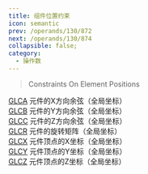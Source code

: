 ```yaml
---
title: 组件位置约束
icon: semantic
prev: /operands/130/872
next: /operands/130/874
collapsible: false;
category:
  - 操作数
---
```


> Constraints On Element Positions

[GLCA](GLCA.md  "Zemax 操作数 GLCA") 元件的X方向余弦（全局坐标）<br />[GLCB](GLCB.md  "Zemax 操作数 GLCB") 元件的Y方向余弦（全局坐标）<br />[GLCC](GLCC.md  "Zemax 操作数 GLCC") 元件的Z方向余弦（全局坐标）<br />[GLCR](GLCR.md  "Zemax 操作数 GLCR") 元件的旋转矩阵（全局坐标）<br />[GLCX](GLCX.md  "Zemax 操作数 GLCX") 元件顶点的X坐标（全局坐标）<br />[GLCY](GLCY.md  "Zemax 操作数 GLCY") 元件顶点的Y坐标（全局坐标）<br />[GLCZ](GLCZ.md  "Zemax 操作数 GLCZ") 元件顶点的Z坐标（全局坐标）<br />